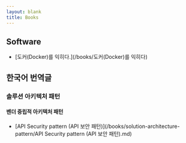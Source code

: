 ```yaml
---
layout: blank
title: Books
---
```

## Software
* [도커(Docker)를 익히다.](/books/도커(Docker)를 익히다)

## 한국어 번역글
### 솔루션 아키텍처 패턴
#### 벤더 중립적 아키텍처 패턴
* [API Security pattern (API 보안 패턴)](/books/solution-architecture-pattern/API Security pattern (API 보안 패턴).md)

